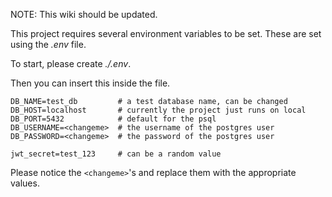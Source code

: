 NOTE: This wiki should be updated.

This project requires several environment variables to be set. These are set using the _.env_ file.

To start, please create _./.env_.

Then you can insert this inside the file.

```
DB_NAME=test_db         # a test database name, can be changed
DB_HOST=localhost       # currently the project just runs on local
DB_PORT=5432            # default for the psql
DB_USERNAME=<changeme>  # the username of the postgres user
DB_PASSWORD=<changeme>  # the password of the postgres user

jwt_secret=test_123     # can be a random value
```

Please notice the `<changeme>`'s and replace them with the appropriate values.
